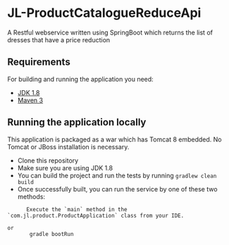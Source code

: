 # JL-ProductCatalogueReduceApi

A Restful webservice written using SpringBoot which returns the list of dresses that have a price reduction

## Requirements

For building and running the application you need:

- [JDK 1.8](http://www.oracle.com/technetwork/java/javase/downloads/jdk8-downloads-2133151.html)
- [Maven 3](https://maven.apache.org)

## Running the application locally

This application is packaged as a war which has Tomcat 8 embedded. No Tomcat or JBoss installation is necessary.

* Clone this repository 
* Make sure you are using JDK 1.8
* You can build the project and run the tests by running ```gradlew clean build```
* Once successfully built, you can run the service by one of these two methods:

```
      Execute the `main` method in the `com.jl.product.ProductApplication` class from your IDE.

or
       gradle bootRun
```



